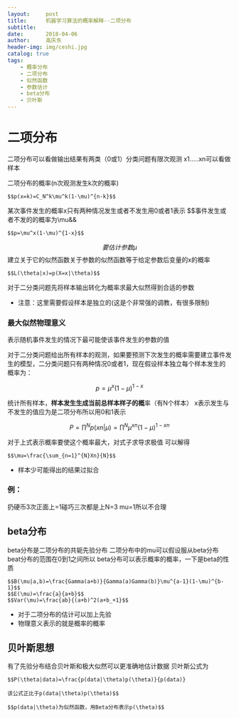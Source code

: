 ```yaml
---
layout:     post
title:      机器学习算法的概率解释--二项分布
subtitle:   
date:       2018-04-06
author:     高庆东
header-img: img/ceshi.jpg
catalog: true
tags:
    - 概率分布
    - 二项分布
    - 似然函数
    - 参数估计
    - beta分布
    - 贝叶斯
---
```



# 二项分布

二项分布可以看做输出结果有两类（0或1）分类问题有限次观测 x1.....xn可以看做样本

二项分布的概率(n次观测发生k次的概率)

    $$p(x=k)=C_N^k\mu^k(1-\mu)^{n-k}$$

某次事件发生的概率x只有两种情况发生或者不发生用0或者1表示
$$事件发生或者不发的的概率为\mu&&
    
    $$p=\mu^x(1-\mu)^{1-x}$$

$$要估计参数\mu$$
建立关于它的似然函数关于参数的似然函数等于给定参数后变量的x的概率

    $$L(\theta|x)=p(X=x|\theta)$$

对于二分类问题先将样本输出转化为概率求最大似然得到合适的参数

- 注意：这里需要假设样本是独立的(这是个非常强的调教，有很多限制)

### 最大似然物理意义
表示随机事件发生的情况下最可能使该事件发生的参数的值

对于二分类问题给出所有样本的观测，如果要预测下次发生的概率需要建立事件发生的模型，二分类问题只有两种情况0或者1，现在假设样本独立每个样本发生的概率为：

$$p=\mu^x(1-\mu)^{1-x}$$

统计所有样本，**样本发生生成当前总样本样子的概**率（有N个样本）
x表示发生与不发生的值应为是二项分布所以用0和1表示

$$P=\prod^Np(xn|\mu)=\prod^N\mu^{xn}(1-\mu)^{1-xn}$$

对于上式表示概率要使这个概率最大，对式子求导求极值
可以解得

    $$\mu=\frac{\sum_{n=1}^{N}Xn}{N}$$

- 样本少可能得出的结果过拟合

### 例：
扔硬币3次正面上=1碰巧三次都是上N=3 mu=1所以不合理


## beta分布
beta分布是二项分布的共轭先验分布 二项分布中的mu可以假设服从beta分布beat分布的范围在0到1之间所以
beta分布可以表示概率的概率，一下是beta的性质

    $$B(\mu|a,b)=\frac{Gamma(a+b)}{Gamma(a)Gamma(b)}\mu^{a-1}(1-\mu)^{b-1}$$
    $$E(\mu)=\frac{a}{a+b}$$
    $$Var(\mu)=\frac{ab}{(a+b)^2(a+b_+1}$$


- 对于二项分布的估计可以加上先验
- 物理意义表示的就是概率的概率


## 贝叶斯思想
有了先验分布结合贝叶斯和极大似然可以更准确地估计数据
    贝叶斯公式为
    
    $$P(\theta|data)=\frac{p(data|\theta)p(\theta)}{p(data)}
    
    该公式正比于p(data|\theta)p(\theta)$$
    
    $$p(data|\theta)为似然函数，用Beta分布表示p(\theta)$$

















